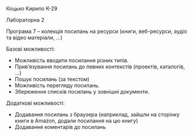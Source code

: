 Коцько Кирило К-29

Лабораторна 2

Програма 7 – колекція посилань на ресурси (книги, веб-ресурси, аудіо та відео матеріали, …)

Базові можливості:
 - Можливість вводити посилання різних типів.
 - Прив’язування посилань до певних контекстів (проектів, каталогів, …)
 - Пошук посилань (за текстом) 
 - Можливість перегляду посилань.
 - Збереження списків посилань у зовнішні документи.

Додаткові можливості:
 - Додавання посилань з браузера (наприклад, зайшли на сторінку книги в Amazon, додали посилання на цю книгу)
 - Додавання коментарів до посилань



